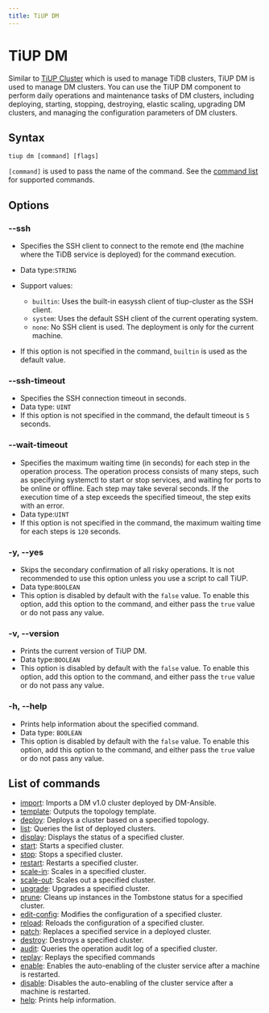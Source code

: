 ```yaml
---
title: TiUP DM
---
```


# TiUP DM

Similar to [TiUP Cluster](/tiup/tiup-component-cluster.md) which is used to manage TiDB clusters, TiUP DM is used to manage DM clusters. You can use the TiUP DM component to perform daily operations and maintenance tasks of DM clusters, including deploying, starting, stopping, destroying, elastic scaling, upgrading DM clusters, and managing the configuration parameters of DM clusters.

## Syntax

```shell
tiup dm [command] [flags]
```

`[command]` is used to pass the name of the command. See the [command list](#list-of-commands) for supported commands.

## Options

### --ssh

- Specifies the SSH client to connect to the remote end (the machine where the TiDB service is deployed) for the command execution.
- Data type:`STRING`
- Support values:

    - `builtin`: Uses the built-in easyssh client of tiup-cluster as the SSH client.
    - `system`: Uses the default SSH client of the current operating system.
    - `none`: No SSH client is used. The deployment is only for the current machine.

- If this option is not specified in the command, `builtin` is used as the default value.

### --ssh-timeout

- Specifies the SSH connection timeout in seconds.
- Data type: `UINT`
- If this option is not specified in the command, the default timeout is `5` seconds.

### --wait-timeout

- Specifies the maximum waiting time (in seconds) for each step in the operation process. The operation process consists of many steps, such as specifying systemctl to start or stop services, and waiting for ports to be online or offline. Each step may take several seconds. If the execution time of a step exceeds the specified timeout, the step exits with an error.
- Data type:`UINT`
- If this option is not specified in the command, the maximum waiting time for each steps is `120` seconds.

### -y, --yes

- Skips the secondary confirmation of all risky operations. It is not recommended to use this option unless you use a script to call TiUP.
- Data type:`BOOLEAN`
- This option is disabled by default with the `false` value. To enable this option, add this option to the command, and either pass the `true` value or do not pass any value.

### -v, --version

- Prints the current version of TiUP DM.
- Data type:`BOOLEAN`
- This option is disabled by default with the `false` value. To enable this option, add this option to the command, and either pass the `true` value or do not pass any value.

### -h, --help

- Prints help information about the specified command.
- Data type: `BOOLEAN`
- This option is disabled by default with the `false` value. To enable this option, add this option to the command, and either pass the `true` value or do not pass any value.

## List of commands

- [import](/tiup/tiup-component-dm-import.md): Imports a DM v1.0 cluster deployed by DM-Ansible.
- [template](/tiup/tiup-component-dm-template.md): Outputs the topology template.
- [deploy](/tiup/tiup-component-dm-deploy.md): Deploys a cluster based on a specified topology.
- [list](/tiup/tiup-component-dm-list.md): Queries the list of deployed clusters.
- [display](/tiup/tiup-component-dm-display.md): Displays the status of a specified cluster.
- [start](/tiup/tiup-component-dm-start.md): Starts a specified cluster.
- [stop](/tiup/tiup-component-dm-stop.md): Stops a specified cluster.
- [restart](/tiup/tiup-component-dm-restart.md): Restarts a specified cluster.
- [scale-in](/tiup/tiup-component-dm-scale-in.md): Scales in a specified cluster.
- [scale-out](/tiup/tiup-component-dm-scale-out.md): Scales out a specified cluster.
- [upgrade](/tiup/tiup-component-dm-upgrade.md): Upgrades a specified cluster.
- [prune](/tiup/tiup-component-dm-prune.md): Cleans up instances in the Tombstone status for a specified cluster.
- [edit-config](/tiup/tiup-component-dm-edit-config.md): Modifies the configuration of a specified cluster.
- [reload](/tiup/tiup-component-dm-reload.md): Reloads the configuration of a specified cluster.
- [patch](/tiup/tiup-component-dm-patch.md): Replaces a specified service in a deployed cluster.
- [destroy](/tiup/tiup-component-dm-destroy.md): Destroys a specified cluster.
- [audit](/tiup/tiup-component-dm-audit.md): Queries the operation audit log of a specified cluster.
- [replay](/tiup/tiup-component-dm-replay.md): Replays the specified commands
- [enable](/tiup/tiup-component-dm-enable.md): Enables the auto-enabling of the cluster service after a machine is restarted.
- [disable](/tiup/tiup-component-dm-disable.md): Disables the auto-enabling of the cluster service after a machine is restarted.
- [help](/tiup/tiup-component-dm-help.md): Prints help information.
